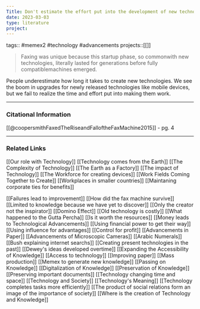 ```yaml
---
Title: Don't estimate the effort put into the development of new technologies
date: 2023-03-03
type: literature
project:
---
```

tags:: #memex2 #technology #advancements 
projects::[[]]

> Faxing was unique because this startup phase, so commonwith new technologies, literally lasted for generations before fully compatiblemachines emerged.

People underestimate how long it takes to create new technologies. We see the boom in upgrades for newly released technologies like mobile devices, but we fail to realize the time and effort put into making them work.

---
### Citational Information

[[@coopersmithFaxedTheRiseandFalloftheFaxMachine2015]] - pg. 4

---

### Related Links

[[Our role with Technology]]
[[Technology comes from the Earth]]
[[The Complexity of Technology]]
[[The Earth as a Factory]]
[[The impact of Technology]]
[[The Workforce for creating devices]]
[[Work Fields Coming Together to Create]]
[[Workplaces in smaller countries]]
[[Maintaning corporate ties for benefits]]

[[Failures lead to improvement]]
[[How did the fax machine survive]]
[[Limited to knowledge because we have yet to discover]]
[[Only the creator not the inspirator]]
[[Domino Effect]]
[[Old technology is costly]]
[[What happened to the Gutta Percha]]
[[Is it worth the resources]]
[[Money leads to Technological Advancements]]
[[Using financial power to get their way]]
[[Using influence for advantages]]
[[Control for profit]]
[[Advancements in Paper]]
[[Advancements of Microscopic Cameras]]
[[Arabic Numerals]]
[[Bush explaining internet searchs]]
[[Creating present technologies in the past]]
[[Dewey's ideas developed overtime]]
[[Expanding the Accessibility of Knowledge]]
[[Access to technology]]
[[Improving paper]]
[[Mass production]]
[[Memex to generate new knowledge]]
[[Passing on Knowledge]]
[[Digitalization of Knowledge]]
[[Preservation of Knowledge]]
[[Preserving important documents]]
[[Technology changing time and space]]
[[Technology and Society]]
[[Technology's Meaning]]
[[Technology completes tasks more efficiently]]
[[The product of social relations form an image of the importance of society]]
[[Where is the creation of Technology and Knowledge]]